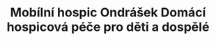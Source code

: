 ---
id: da8a5abc-8983-41df-b951-e008cdc8961b
title: Mobílní hospic Ondrášek Domácí hospicová péče pro děti a dospělé
price: 5
year: 2015
description: Mobilní hospic Ondrášek je již dlouhodobým partnerem Nadačního fondu Kousek po kousku, který si váží jeho tolik důležité činnosti – péče o nevyléčitelně nemocné přímo v prostředí svých domovů ve společnosti rodiny a blízkých. Nadační fond Kousek po kousku věnoval Ondráškovi v roce 2015 již třetinu výtěžku z dobročinného bazaru Klášterní kouskování. Tímto navazujícím příspěvkem chce vyjádřit svou přetrvávající podporu této v našem kraji jedinečné organizaci.
kouskovani: false
locationName: undefined
position:
  lng: 18.2349357338131
  lat: 49.79280412731234
---